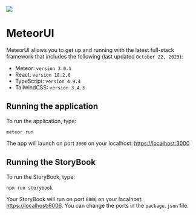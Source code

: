 ![](https://media.macosicons.com/parse/files/macOSicons/761f86d0adb29a12fe9d63ea0e7111d1_low_res_React___Folder.png)

# MeteorUI

MeteorUI allows you to get up and running with the latest full-stack framework that includes the following (last updated `October 22, 2023`):

- Meteor: `version 3.0.1`
- React: `version 18.2.0`
- TypeScript: `version 4.9.4`
- TailwindCSS: `version 3.4.3`

## Running the application

To run the application, type:

```
meteor run
```

The app will launch on port `3000` on your localhost: [https://localhost:3000](https://localhost:3000)

## Running the StoryBook

To run the StoryBook, type:

```
npm run storybook
```

Your StoryBook will run on port `6006` on your localhost: [https://localhost:6006](https://localhost:6006).
You can change the ports in the `package.json` file.

